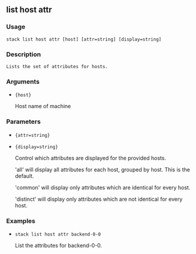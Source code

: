 ## list host attr

### Usage

`stack list host attr [host] [attr=string] [display=string]`

### Description


	Lists the set of attributes for hosts.

	

### Arguments

* `{host}`

   Host name of machine


### Parameters
* `{attr=string}`
* `{display=string}`

   Control which attributes are displayed for the provided
	hosts.

	'all' will display all attributes for each host, grouped
	by host.  This is the default.

	'common' will display only attributes which are identical
	for every host.

	'distinct' will display only attributes which are not
	identical for every host.

### Examples

* `stack list host attr backend-0-0`

   List the attributes for backend-0-0.




